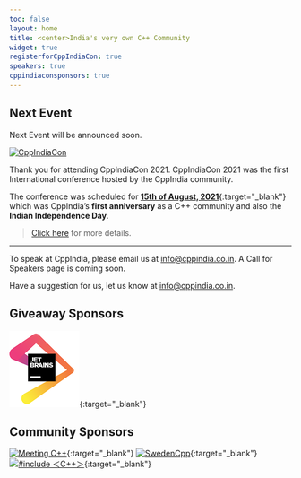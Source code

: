 ```yaml
---
toc: false
layout: home
title: <center>India's very own C++ Community
widget: true
registerforCppIndiaCon: true
speakers: true
cppindiaconsponsors: true
---
```

<!-- Click on the "Join Us" button to register with the community
[![Join Us](/assets/images/JoinUs.jpg "Join Us")](/_pages/join_us) -->
## Next Event

Next Event will be announced soon.

[![CppIndiaCon](/conference/2021/graphics/cppindiacon_banner.png "CppIndiaCon")](/conference/2021/conference_home/)

Thank you for attending CppIndiaCon 2021. CppIndiaCon 2021 was the first International conference hosted by the CppIndia community. 

The conference was scheduled for [**15th of August, 2021**](https://en.wikipedia.org/wiki/Independence_Day_(India)){:target="_blank"} which was CppIndia’s **first anniversary** as a C++ community and also the **Indian Independence Day**.

> [Click here](/conference/2021/conference_home/) for more details.
<!-- The next tech-talk for **17-Jul-21** will be announced shortly. Feel free to check out our past Tech-Talks from [2021](/TechTalk/2021){:target="_blank"} and [2020](/TechTalk/2020/){:target="_blank"}.-->

<!--At CppIndia, we organise a Tech-Talk/Royal Code Roast/Community Fireside Chat every **alternate Saturday**.  -->
---

To speak at CppIndia, please email us at <info@cppindia.co.in>. A Call for Speakers page is coming soon. 

Have a suggestion for us, let us know at <info@cppindia.co.in>.

<!-- #![Next Event](/assets/images/tech_talk_poster.png "AMA with Bryce Adelstein Lelbach") -->
<!-- If you have any question(s) for Bryce, fill [this form](/TechTalk/ama_questions) -->

## Giveaway Sponsors

[![jetbrains](/Sponsors/jetbrains.png)](https://www.jetbrains.com){:target="_blank"} 

## Community Sponsors

[![Meeting C++](/Sponsors/meeting_cpp.png "Meeting C++")](https://www.meetingcpp.com){:target="_blank"} 
[![SwedenCpp](/Sponsors/SwedenCppOfficial.png "SwedenCpp")](https://www.swedencpp.se){:target="_blank"} 
[![#include ＜C++＞](/Sponsors/include_logo.png "#include ＜C++＞")](https://www.includecpp.org/){:target="_blank"} 


<pre>





</pre>